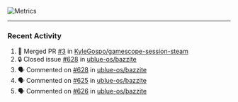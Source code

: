 ![Metrics](https://metrics.lecoq.io/KyleGospo?template=classic&base=header%2C%20activity%2C%20community%2C%20repositories%2C%20metadata&base.indepth=false&base.hireable=false&base.skip=false&config.timezone=America%2FLos_Angeles)

---
### Recent Activity
<!--START_SECTION:activity-->
1. 🎉 Merged PR [#3](https://github.com/KyleGospo/gamescope-session-steam/pull/3) in [KyleGospo/gamescope-session-steam](https://github.com/KyleGospo/gamescope-session-steam)
2. 🔒 Closed issue [#628](https://github.com/ublue-os/bazzite/issues/628) in [ublue-os/bazzite](https://github.com/ublue-os/bazzite)
3. 🗣 Commented on [#628](https://github.com/ublue-os/bazzite/issues/628#issuecomment-1868148665) in [ublue-os/bazzite](https://github.com/ublue-os/bazzite)
4. 🗣 Commented on [#625](https://github.com/ublue-os/bazzite/issues/625#issuecomment-1868147802) in [ublue-os/bazzite](https://github.com/ublue-os/bazzite)
5. 🗣 Commented on [#626](https://github.com/ublue-os/bazzite/issues/626#issuecomment-1868147661) in [ublue-os/bazzite](https://github.com/ublue-os/bazzite)
<!--END_SECTION:activity-->
